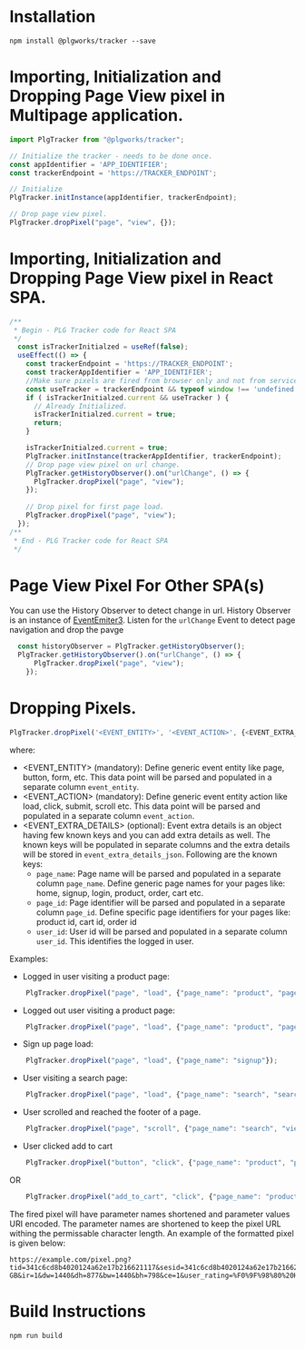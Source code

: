 # Installation
```
npm install @plgworks/tracker --save
```

# Importing, Initialization and Dropping Page View pixel in Multipage application.

```js
import PlgTracker from "@plgworks/tracker";

// Initialize the tracker - needs to be done once.
const appIdentifier = 'APP_IDENTIFIER';
const trackerEndpoint = 'https://TRACKER_ENDPOINT';

// Initialize
PlgTracker.initInstance(appIdentifier, trackerEndpoint);

// Drop page view pixel.
PlgTracker.dropPixel("page", "view", {});
```

# Importing, Initialization and Dropping Page View pixel in React SPA.
```js
/**
 * Begin - PLG Tracker code for React SPA
 */
  const isTrackerInitialzed = useRef(false); 
  useEffect(() => {
    const trackerEndpoint = 'https://TRACKER_ENDPOINT';
    const trackerAppIdentifier = 'APP_IDENTIFIER';
    //Make sure pixels are fired from browser only and not from service workers or server side.
    const useTracker = trackerEndpoint && typeof window !== 'undefined';
    if ( isTrackerInitialzed.current && useTracker ) {
      // Already Initialized.
      isTrackerInitialzed.current = true;
      return;
    }

    isTrackerInitialzed.current = true;
    PlgTracker.initInstance(trackerAppIdentifier, trackerEndpoint);
    // Drop page view pixel on url change.
    PlgTracker.getHistoryObserver().on("urlChange", () => {
      PlgTracker.dropPixel("page", "view");
    });
    
    // Drop pixel for first page load.
    PlgTracker.dropPixel("page", "view");
  });
/**
 * End - PLG Tracker code for React SPA
 */
```

# Page View Pixel For Other SPA(s)
You can use the History Observer to detect change in url. 
History Observer is an instance of [EventEmiter3](https://github.com/primus/eventemitter3).
Listen for the `urlChange` Event to detect page navigation and drop the pavge  
```js
  const historyObserver = PlgTracker.getHistoryObserver();
  PlgTracker.getHistoryObserver().on("urlChange", () => {
      PlgTracker.dropPixel("page", "view");
    });
```


# Dropping Pixels.
```js
PlgTracker.dropPixel('<EVENT_ENTITY>', '<EVENT_ACTION>', {<EVENT_EXTRA_DETAILS>} );
```

where:
- <EVENT_ENTITY> (mandatory): Define generic event entity like page, button, form, etc. This data point will be parsed and populated in a separate column `event_entity`.
- <EVENT_ACTION> (mandatory): Define generic event entity action like load, click, submit, scroll etc. This data point will be parsed and populated in a separate column `event_action`.
- <EVENT_EXTRA_DETAILS> (optional): Event extra details is an object having few known keys and you can add extra details as well. The known keys will be populated in separate columns and the extra details will be stored in `event_extra_details_json`. Following are the known keys:
    - `page_name`: Page name will be parsed and populated in a separate column `page_name`. Define generic page names for your pages like: home, signup, login, product, order, cart etc.
    - `page_id`: Page identifier will be parsed and populated in a separate column `page_id`. Define specific page identifiers for your pages like: product id, cart id, order id
    - `user_id`: User id will be parsed and populated in a separate column `user_id`. This identifies the logged in user.

Examples:
- Logged in user visiting a product page:
```js
    PlgTracker.dropPixel("page", "load", {"page_name": "product", "page_id": "p_10", "user_id": "1000"});
```
- Logged out user visiting a product page:
```js
    PlgTracker.dropPixel("page", "load", {"page_name": "product", "page_id": "p_11"});
```
- Sign up page load:
```js
    PlgTracker.dropPixel("page", "load", {"page_name": "signup"});
```
- User visiting a search page:
```js
    PlgTracker.dropPixel("page", "load", {"page_name": "search", "search_term": "headphones", "page_number": "2"});
```
- User scrolled and reached the footer of a page.
```js
    PlgTracker.dropPixel("page", "scroll", {"page_name": "search", "viewed_footer": "true"});
```
- User clicked add to cart
```js
    PlgTracker.dropPixel("button", "click", {"page_name": "product", "product_id": "123", "button_id": "add_to_cart"});
```
OR
```js
    PlgTracker.dropPixel("add_to_cart", "click", {"page_name": "product", "product_id": "123"});
```

The fired pixel will have parameter names shortened and parameter values URI encoded. The parameter names are shortened to keep the pixel URL withing the permissable character length. An example of the formatted pixel is given below:
```
https://example.com/pixel.png?tid=341c6cd8b4020124a62e17b216621117&sesid=341c6cd8b4020124a62e17b2166211171661425858063&ee=page&ea=view&uid=543210&tz=-330&pn=product&pid=9769&purl=https%3A%2F%2Fexample.com%3F&rurl=https%3A%2F%2Fexample.com%3Freferrer%3Dproducthunt%26product%3Dtracker&ref=footer&utm_type=u_type&utm_source=u_source&utm_medium=u_medium&utm_campaign=u_campaign&utm_term=u_term&utm_content=u_content&ai=WEB&dr=2880X1754&dos=MacOS&dl=en-GB&ir=1&dw=1440&dh=877&bw=1440&bh=798&ce=1&user_rating=%F0%9F%98%80%20Happy
```

# Build Instructions
```
npm run build
```
